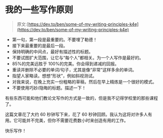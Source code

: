# 我的一些写作原则

> 原文:[https://dev.to/ben/some-of-my-writing-principles-k4e](https://dev.to/ben/some-of-my-writing-principles-k4e)

*   第一句，第一段是最重要的。不要埋了勒德！
*   接下来最重要的是最后一段。
*   保持明确的中间点，最好有描述性的标题。
*   不要试图扩大范围，让它与“每个人”都相关。为一个人写作是最好的。
*   85%的完美远胜于 100%的完美。你会得到递减的回报。
*   重读并删除不必要的单词/句子，尤其是像“非常”这样多余的单词。
*   指望人家略读。想想“形状”，例如斜视测试。
*   对我来说，在晚上充实一份粗略的草稿，然后在早上精炼是一个很好的模式。
*   不要使用巧妙/隐晦的标题。描述一下！

有些东西可能和他们教论文写作的方式是一致的，但是我不记得学校里的那些课程了。

这篇文章花了大约 60 秒钟写下来，花了 60 秒钟回顾。我认为这将对许多人有用。它可能并不完美，但你不需要花费数小时来创造有用的工作。

快乐写作！